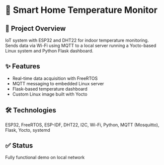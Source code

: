 # 📁 Smart Home Temperature Monitor

## 🔧 Project Overview
IoT system with ESP32 and DHT22 for indoor temperature monitoring. Sends data via Wi-Fi using MQTT to a local server running a Yocto-based Linux system and Python Flask dashboard.

## ✨ Features
- Real-time data acquisition with FreeRTOS
- MQTT messaging to embedded Linux server
- Flask-based temperature dashboard
- Custom Linux image built with Yocto

## 🛠️ Technologies
ESP32, FreeRTOS, ESP-IDF, DHT22, I2C, Wi-Fi, Python, MQTT (Mosquitto), Flask, Yocto, systemd

## ✅ Status
Fully functional demo on local network
